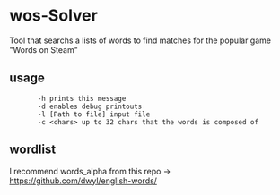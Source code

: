 # wos-Solver
Tool that searchs a lists of words to find matches for the popular game "Words on Steam"

## usage
		   -h prints this message
		   -d enables debug printouts
		   -l [Path to file] input file
		   -c <chars> up to 32 chars that the words is composed of
       
## wordlist
I recommend words_alpha from this repo
-> https://github.com/dwyl/english-words/
